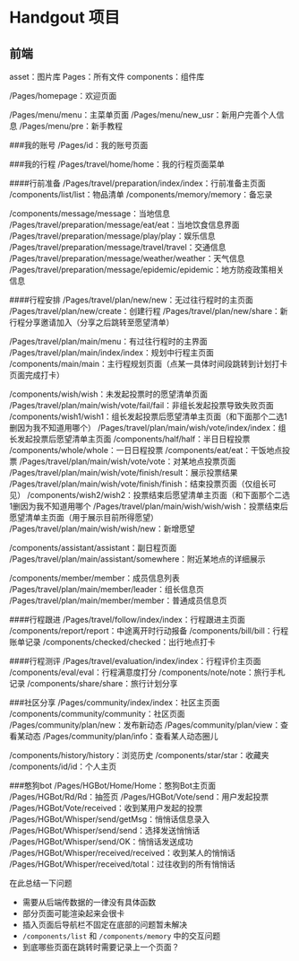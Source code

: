# Handgout 项目

## 前端

asset：图片库
Pages：所有文件
components：组件库

/Pages/homepage：欢迎页面

/Pages/menu/menu：主菜单页面
/Pages/menu/new_usr：新用户完善个人信息
/Pages/menu/pre：新手教程

###我的账号
/Pages/id：我的账号页面

###我的行程
/Pages/travel/home/home：我的行程页面菜单

####行前准备
/Pages/travel/preparation/index/index：行前准备主页面
/components/list/list：物品清单
/components/memory/memory：备忘录

/components/message/message：当地信息
/Pages/travel/preparation/message/eat/eat：当地饮食信息界面
/Pages/travel/preparation/message/play/play：娱乐信息
/Pages/travel/preparation/message/travel/travel：交通信息
/Pages/travel/preparation/message/weather/weather：天气信息
/Pages/travel/preparation/message/epidemic/epidemic：地方防疫政策相关信息

####行程安排
/Pages/travel/plan/new/new：无过往行程时的主页面
/Pages/travel/plan/new/create：创建行程
/Pages/travel/plan/new/share：新行程分享邀请加入（分享之后跳转至愿望清单）

/Pages/travel/plan/main/menu：有过往行程时的主界面
/Pages/travel/plan/main/index/index：规划中行程主页面
/components/main/main：主行程规划页面（点某一具体时间段跳转到计划打卡页面完成打卡）

/components/wish/wish：未发起投票时的愿望清单页面
/Pages/travel/plan/main/wish/vote/fail/fail：非组长发起投票导致失败页面
/components/wish1/wish1：组长发起投票后愿望清单主页面（和下面那个二选1删因为我不知道用哪个）
/Pages/travel/plan/main/wish/vote/index/index：组长发起投票后愿望清单主页面
/components/half/half：半日日程投票
/components/whole/whole：一日日程投票
/components/eat/eat：干饭地点投票
/Pages/travel/plan/main/wish/vote/vote：对某地点投票页面
/Pages/travel/plan/main/wish/vote/finish/result：展示投票结果
/Pages/travel/plan/main/wish/vote/finish/finish：结束投票页面（仅组长可见）
/components/wish2/wish2：投票结束后愿望清单主页面（和下面那个二选1删因为我不知道用哪个
/Pages/travel/plan/main/wish/wish/wish：投票结束后愿望清单主页面（用于展示目前所得愿望）
/Pages/travel/plan/main/wish/wish/new：新增愿望

/components/assistant/assistant：副日程页面
/Pages/travel/plan/main/assistant/somewhere：附近某地点的详细展示

/components/member/member：成员信息列表
/Pages/travel/plan/main/member/leader：组长信息页
/Pages/travel/plan/main/member/member：普通成员信息页

####行程跟进
/Pages/travel/follow/index/index：行程跟进主页面
/components/report/report：中途离开时行动报备
/components/bill/bill：行程账单记录
/components/checked/checked：出行地点打卡

####行程测评
/Pages/travel/evaluation/index/index：行程评价主页面
/components/eval/eval：行程满意度打分
/components/note/note：旅行手札记录
/components/share/share：旅行计划分享

###社区分享
/Pages/community/index/index：社区主页面
/components/community/community：社区页面
/Pages/community/plan/new：发布新动态
/Pages/community/plan/view：查看某动态
/Pages/community/plan/info：查看某人动态圈儿

/components/history/history：浏览历史
/components/star/star：收藏夹
/components/id/id：个人主页

###憨狗bot
/Pages/HGBot/Home/Home：憨狗Bot主页面
/Pages/HGBot/Rd/Rd：抽签页
/Pages/HGBot/Vote/send：用户发起投票
/Pages/HGBot/Vote/received：收到某用户发起的投票
/Pages/HGBot/Whisper/send/getMsg：悄悄话信息录入
/Pages/HGBot/Whisper/send/send：选择发送悄悄话
/Pages/HGBot/Whisper/send/OK：悄悄话发送成功
/Pages/HGBot/Whisper/received/received：收到某人的悄悄话
/Pages/HGBot/Whisper/received/total：过往收到的所有悄悄话



在此总结一下问题

- 需要从后端传数据的一律没有具体函数
- 部分页面可能渲染起来会很卡
- 插入页面后导航栏不固定在底部的问题暂未解决
- `/components/list` 和 `/components/memory` 中的交互问题
- 到底哪些页面在跳转时需要记录上一个页面？
